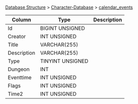 [Database Structure](Database-Structure) > [Character-Database](Character-Database) > [calendar_events](calendar_events)

Column | Type | Description
--- | --- | ---
Id | BIGINT UNSIGNED | 
Creator | INT UNSIGNED | 
Title | VARCHAR(255) | 
Description | VARCHAR(255) | 
Type | TINYINT UNSIGNED | 
Dungeon | INT | 
Eventtime | INT UNSIGNED | 
Flags | INT UNSIGNED | 
Time2 | INT UNSIGNED | 
